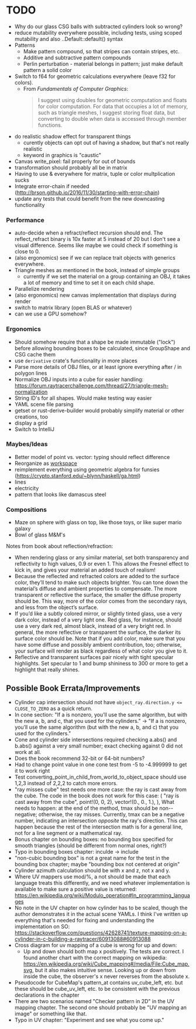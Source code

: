 # TODO

-   Why do our glass CSG balls with subtracted cylinders look so wrong?
-   reduce mutability everywhere possible, including tests, using scoped mutability and also ..Default::default() syntax
-   Patterns
    -   Make pattern compound, so that stripes can contain stripes, etc.
    -   Additive and subtractive pattern compounds
    -   Perlin perturbation - material belongs in pattern; just make default pattern a solid color
-   Switch to f64 for geometric calculations everywhere (leave f32 for colors).
    -   From _Fundamentals of Computer Graphics_:
        > I suggest using doubles for geometric computation and floats for color computation. For data that occupies a lot of memory, such as triangle meshes, I suggest storing float data, but converting to double when data is accessed through member functions.
-   do realistic shadow effect for transparent things
    -   curently objects can opt out of having a shadow, but that's not really realistic
    -   keyword in graphics is "caustic"
-   Canvas write_pixel: fail properly for out of bounds
-   transformation should probably all be in matrix
-   Having to use & everywhere for matrix, tuple or color multplication sucks
-   Integrate error-chain if needed (http://brson.github.io/2016/11/30/starting-with-error-chain)
-   update any tests that could benefit from the new downcasting functionality

### Performance

-   auto-decide when a refract/reflect recursion should end. The reflect_refract binary is 10x faster at 5 instead of 20 but I don't see a visual difference. Seems like maybe we could check if something is close to 0.
-   (also ergonomics) see if we can replace trait objects with generics everywhere.
-   Triangle meshes as mentioned in the book, instead of simple groups
    -   currently if we set the material on a group containing an OBJ, it takes a lot of memory and time to set it on each child shape.
-   Parallelize rendering
-   (also ergonomics) new canvas implementation that displays during render
-   switch to matrix library (open BLAS or whatever)
-   can we use a GPU somehow?

### Ergonomics

-   Should somehow require that a shape be made immutable ("lock") before allowing bounding boxes to be calculated, since GroupShape and CSG cache them
-   use `derivative` crate's functionality in more places
-   Parse more details of OBJ files, or at least ignore everything after / in polygon lines
-   Normalize OBJ inputs into a cube for easier handling: https://forum.raytracerchallenge.com/thread/27/triangle-mesh-normalization
-   String ID's for all shapes. Would make testing way easier
-   YAML scene file parsing
-   getset or rust-derive-builder would probably simplify material or other creations, too
-   display a grid
-   Switch to IntelliJ

### Maybes/Ideas

-   Better model of point vs. vector: typing should reflect difference
-   Reorganize as [workspace](https://doc.rust-lang.org/cargo/reference/manifest.html#the-workspace-section)
-   reimplement everything using geometric algebra for funsies (https://crypto.stanford.edu/~blynn/haskell/ga.html)
-   lines
-   electricity
-   pattern that looks like damascus steel

### Compositions

-   Maze on sphere with glass on top, like those toys, or like super mario galaxy
-   Bowl of glass M&M's

Notes from book about reflection/refraction:

-   When rendering glass or any similar material, set both transparency and reflectivity to high values, 0.9 or even 1. This allows the Fresnel effect to kick in, and gives your material an added touch of realism!
-   Because the reflected and refracted colors are added to the surface color, they’ll tend to make such objects brighter. You can tone down the material’s diffuse and ambient properties to compensate. The more transparent or reflective the surface, the smaller the diffuse property should be. This way, more of the color comes from the secondary rays, and less from the object’s surface.
-   If you’d like a subtly colored mirror, or slightly tinted glass, use a very dark color, instead of a very light one. Red glass, for instance, should use a very dark red, almost black, instead of a very bright red. In general, the more reflective or transparent the surface, the darker its surface color should be. Note that if you add color, make sure that you have some diffuse and possibly ambient contribution, too; otherwise, your surface will render as black regardless of what color you give to it.
-   Reflective and transparent surfaces pair nicely with tight specular highlights. Set specular to 1 and bump shininess to 300 or more to get a highlight that really shines.

## Possible Book Errata/Improvements

-   Cylinder cap intersection should not have `object_ray.direction.y <= CLOSE_TO_ZERO` as a quick return.
-   In cone section: "If a is nonzero, you’ll use the same algorithm, but with the new a, b, and c, that you used for the cylinders." -> "If a is nonzero, you’ll use the same algorithm (but with the new a, b, and c) that you used for the cylinders."
-   Cone and cylinder side intersections required checking a.abs() and b.abs() against a very small number; exact checking against 0 did not work at all.
-   Does the book recommend 32-bit or 64-bit numbers?
-   Had to change point value in one cone test from -5 to -4.999999 to get it to work right
-   Test converting_point_in_child_from_world_to_object_space should use 1,2,3 instead of 2,2,2 to catch more errors.
-   "ray misses cube" test needs one more case: the ray is cast away from the cube. The code in the book does not work for this case:
    (
    "ray is cast away from the cube",
    point!(0, 0, 2),
    vector!(0., 0., 1.),
    ),
    What needs to happen: at the end of the method, tmax should be non--negative; otherwise, the ray misses. Currently, tmax can be a negative number, indicating an intersection _opposite_ the ray's direction. This can happen because the rest of the intersection math is for a general line, not for a line segment or a mathematical ray.
-   Bonus chapter on bounding boxes: no bounding box specified for smooth triangles (should be different from normal ones, right?)
-   Typo in bounding boxes chapter: inculde -> include
-   "non-cubic bounding box" is not a great name for the test in the bounding box chapter; maybe "bounding box not centered at origin"
-   Cylinder azimuth calculation should be with x and z, not x and y.
- Where UV mappers use mod/%, a not should be made that each language treats this differently, and we need whatever implementation is available to make sure a positive value is returned: https://en.wikipedia.org/wiki/Modulo_operation#In_programming_languages
- No note in the UV chapter on how cylinder has to be scaled, though the author demonstrates it in the actual scene YAMLs. I think I've written up everything that's needed for fixing and understanding the implementation on SO: https://stackoverflow.com/questions/42628741/texture-mapping-on-a-cylinder-in-c-building-a-raytracer/60913088#60913088
-   Cross diagram for uv mapping of a cube is wrong for up and down:
    -   Up and down should both map x positively. The tests are correct. I found another chart with the correct mapping on wikipedia: https://en.wikipedia.org/wiki/Cube_mapping#/media/File:Cube_map.svg, but it also makes intuitive sense. Looking up or down from inside the cube, the observer's x never reverses from the absolute x.
-   Pseudocode for CubeMap's pattern_at contains uv_cube_left, etc. but these should be cube_uv_left, etc. to be consistent with the previous declarations in the chapter
- There are two scenarios named "Checker pattern in 2D" in the UV mapping chapter. The second one should probably be "UV mapping an image" or something like that.
- Typo in UV chapter: "Experiment and see what you come up."
